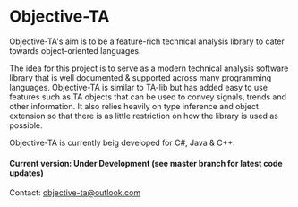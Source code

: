 # Objective-TA                                                                       
Objective-TA's aim is to be a feature-rich technical analysis library to cater towards object-oriented languages.

The idea for this project is to serve as a modern technical analysis software library that is well documented & supported across many programming languages. Objective-TA is similar to TA-lib but has added easy to use features such as TA objects that can be used to convey signals, trends and other information. It also relies heavily on type inference and object extension so that there is as little restriction on how the library is used as possible.

Objective-TA is currently beig developed for C#, Java & C++.

#### Current version: Under Development (see master branch for latest code updates)

Contact: objective-ta@outlook.com
